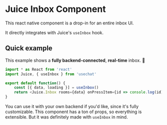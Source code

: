 # Juice Inbox Component

This react native component is a drop-in for an entire inbox UI.

It directly integrates with Juice's `useInbox` hook.

## Quick example

This example shows a **fully backend-connected**, **real-time** inbox. 🤯

```javascript
import * as React from 'react'
import Juice, { useInbox } from 'usechat'

export default function() {
	const [{ data, loading }] = useInbox()
	return <Juice.Inbox rooms={data} onPressItem={id => console.log(id)} />
}
```

You can use it with your own backend if you'd like, since it's fully customizable. This component has a ton of props, so everything is extensible. But it was definitely made with `useInbox` in mind.

